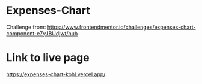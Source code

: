 # Expenses-Chart
Challenge from: https://www.frontendmentor.io/challenges/expenses-chart-component-e7yJBUdjwt/hub

# Link to live page
https://expenses-chart-kohl.vercel.app/
